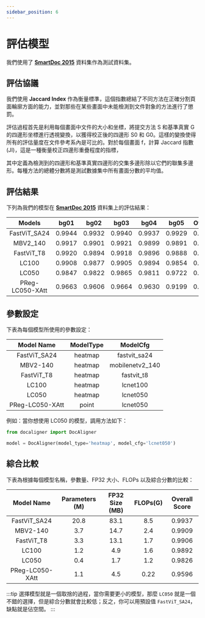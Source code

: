 ```yaml
---
sidebar_position: 6
---
```


# 評估模型

我們使用了 [**SmartDoc 2015**](https://github.com/jchazalon/smartdoc15-ch1-dataset) 資料集作為測試資料集。

## 評估協議

我們使用 **Jaccard Index** 作為衡量標準，這個指數總結了不同方法在正確分割頁面輪廓方面的能力，並對那些在某些畫面中未能檢測到文件對象的方法進行了懲罰。

評估過程首先是利用每個畫面中文件的大小和坐標，將提交方法 S 和基準真實 G 的四邊形坐標進行透視變換，以獲得校正後的四邊形 S0 和 G0。這樣的變換使得所有的評估量度在文件參考系內是可比的。對於每個畫面 f，計算 Jaccard 指數 (JI)，這是一種衡量校正四邊形重疊程度的指標，

其中定義為檢測到的四邊形和基準真實四邊形的交集多邊形除以它們的聯集多邊形。每種方法的總體分數將是測試數據集中所有畫面分數的平均值。

## 評估結果

下列為我們的模型在 [**SmartDoc 2015**](https://github.com/jchazalon/smartdoc15-ch1-dataset) 資料集上的評估結果：

|     Models      |  bg01  |  bg02  |  bg03  |  bg04  |  bg05  | Overall |
| :-------------: | :----: | :----: | :----: | :----: | :----: | :-----: |
|  FastViT_SA24   | 0.9944 | 0.9932 | 0.9940 | 0.9937 | 0.9929 | 0.9937  |
|    MBV2_140     | 0.9917 | 0.9901 | 0.9921 | 0.9899 | 0.9891 | 0.9909  |
|   FastViT_T8    | 0.9920 | 0.9894 | 0.9918 | 0.9896 | 0.9888 | 0.9906  |
|      LC100      | 0.9908 | 0.9877 | 0.9905 | 0.9894 | 0.9854 | 0.9892  |
|      LC050      | 0.9847 | 0.9822 | 0.9865 | 0.9811 | 0.9722 | 0.9826  |
| PReg-LC050-XAtt | 0.9663 | 0.9606 | 0.9664 | 0.9630 | 0.9199 | 0.9596  |

## 參數設定

下表為每個模型所使用的參數設定：

|   Model Name    | ModelType |    ModelCfg     |
| :-------------: | :-------: | :-------------: |
|  FastViT_SA24   |  heatmap  |  fastvit_sa24   |
|    MBV2-140     |  heatmap  | mobilenetv2_140 |
|   FastViT_T8    |  heatmap  |   fastvit_t8    |
|      LC100      |  heatmap  |    lcnet100     |
|      LC050      |  heatmap  |    lcnet050     |
| PReg-LC050-XAtt |   point   |    lcnet050     |

例如：當你想使用 LC050 的模型，調用方法如下：

```python
from docaligner import DocAligner

model = DocAligner(model_type='heatmap', model_cfg='lcnet050')
```

## 綜合比較

下表為根據每個模型名稱，參數量、FP32 大小、FLOPs 以及綜合分數的比較：

|   Model Name    | Parameters (M) | FP32 Size (MB) | FLOPs(G) | Overall Score |
| :-------------: | :------------: | :------------: | :------: | :-----------: |
|  FastViT_SA24   |      20.8      |      83.1      |   8.5    |    0.9937     |
|    MBV2-140     |      3.7       |      14.7      |   2.4    |    0.9909     |
|   FastViT_T8    |      3.3       |      13.1      |   1.7    |    0.9906     |
|      LC100      |      1.2       |      4.9       |   1.6    |    0.9892     |
|      LC050      |      0.4       |      1.7       |   1.2    |    0.9826     |
| PReg-LC050-XAtt |      1.1       |      4.5       |   0.22   |    0.9596     |

:::tip
選擇模型就是一個取捨的過程，當你需要更小的模型，那麼 `LC050` 就是一個不錯的選擇，但是綜合分數就會比較低；反之，你可以用預設值 `FastViT_SA24`，缺點就是佔空間。
:::
